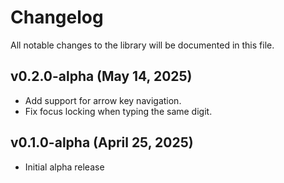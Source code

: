 # Changelog

All notable changes to the library will be documented in this file.

## v0.2.0-alpha (May 14, 2025)

- Add support for arrow key navigation.
- Fix focus locking when typing the same digit.

## v0.1.0-alpha (April 25, 2025)

- Initial alpha release
